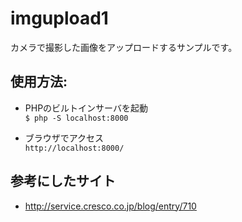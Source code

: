 # imgupload1
カメラで撮影した画像をアップロードするサンプルです。

## 使用方法:
* PHPのビルトインサーバを起動  
  ``$ php -S localhost:8000``

* ブラウザでアクセス  
  ``http://localhost:8000/``

## 参考にしたサイト
* http://service.cresco.co.jp/blog/entry/710

